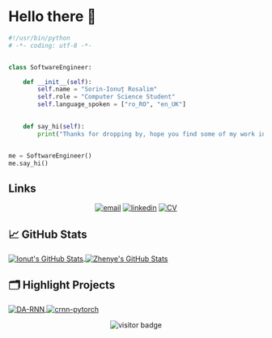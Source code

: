 # Hello there 👋



```python
#!/usr/bin/python
# -*- coding: utf-8 -*-


class SoftwareEngineer:

    def __init__(self):
        self.name = "Sorin-Ionuț Rosalim"
        self.role = "Computer Science Student"
        self.language_spoken = ["ro_RO", "en_UK"]
        

    def say_hi(self):
        print("Thanks for dropping by, hope you find some of my work interesting.")


me = SoftwareEngineer()
me.say_hi()
```
## Links

<p align="center">
  <a href="mailto:rosalim.sorinionut@gmail.com"><img src="https://img.icons8.com/color/96/000000/gmail.png" alt="email"/></a>
  <a href="https://www.linkedin.com/in/sorin-ionut-rosalim/"><img src="https://img.icons8.com/color/96/000000/linkedin.png" alt="linkedin"/></a>
  <a href=""><img src="https://img.icons8.com/color/96/000000/cv.png" alt="CV"/></a>
</p>

## &#x1f4c8; GitHub Stats

<a href="https://github.com/Sorin-Ionut-Rosalim/Sorin-Ionut-Rosalim/">
  <img align="center" src="https://github-readme-stats.vercel.app/api/top-langs/?username=sorin-ionut-rosalim&hide=c%2B%2B,c,matlab,assembly&title_color=6aa6f8&text_color=8a919a&icon_color=6aa6f8&bg_color=22272e" alt="Ionut's GitHub Stats" />
</a>

<a href="https://github.com/Sorin-Ionut-Rosalim/Sorin-Ionut-Rosalim/">
  <img align="center" src="https://github-readme-stats.vercel.app/api?username=sorin-ionut-rosalim&show_icons=true&line_height=27&count_private=true&title_color=6aa6f8&text_color=8a919a&icon_color=6aa6f8&bg_color=22272e" alt="Zhenye's GitHub Stats" />
</a>

## 🗂️ Highlight Projects

<a href="https://github.com/Sorin-Ionut-Rosalim/frontend-reactapp">
  <img align="center" src="https://github-readme-stats.vercel.app/api/pin/?username=sorin-ionut-rosalim&repo=frontend-reactapp&show_icons=true&line_height=27&title_color=6aa6f8&text_color=8a919a&icon_color=6aa6f8&bg_color=22272e" alt="DA-RNN" />
</a>

<a href="https://github.com/Sorin-Ionut-Rosalim/Django-Vue-Webshop">
  <img align="center" src="https://github-readme-stats.vercel.app/api/pin/?username=sorin-ionut-rosalim&repo=Django-Vue-Webshop&show_icons=true&line_height=27&title_color=6aa6f8&text_color=8a919a&icon_color=6aa6f8&bg_color=22272e" alt="crnn-pytorch" />
</a>

<p  align="center">
  <img src="https://visitor-badge.laobi.icu/badge?page_id=${Sorin-Ionut-Rosalim}.${Sorin-Ionut-Rosalim}" alt="visitor badge"/>
</p>

<!-- ## 👨‍💻 This week, I spent my time on:

[![Ionut's wakatime stats](https://github-readme-stats.vercel.app/api/wakatime?username=Sorin_Ionut_Rosalim&line_height=27&title_color=6aa6f8&text_color=8a919a&icon_color=6aa6f8&bg_color=22272e)](https://github.com/anuraghazra/github-readme-stats) -->

